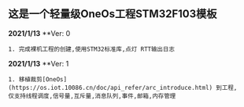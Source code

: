 ## 这是一个轻量级OneOs工程STM32F103模板



**2021/1/13**
**Ver: 0
>  
	1. 完成裸机工程的创建,使用STM32标准库,点灯 RTT输出日志
	
**2021/1/13**
**Ver: 1
>  
	1. 移植裁剪[OneOs](https://os.iot.10086.cn/doc/api_refer/arc_introduce.html) 到工程,
	仅支持线程调度,信号量,互斥量,消息队列,事件,邮箱,内存管理